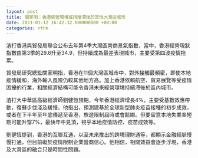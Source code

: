 ```yaml
---
layout: post
title: 關家明：香港經營環境或持續滯後於其他大灣區城市
date: 2021-01-12 16:42:32.000000000 +08:00
categories: rthk
---
```


渣打香港與貿發局聯合公布去年第4季大灣區營商景氣指數，當中，香港經營現狀指數由第3季的29.6升至34.9，但持續成為最差表現城市，主要受第四波疫情拖累。

貿發局研究總監關家明指，香港在11個大灣區城市中，對外接觸最頻密，即使本地疫情緩和，海外輸入風險仍較其他地方高。加上香港依賴航空、貿易展覽等受疫情困擾的行業，相關經濟結構可能令香港未來經營環境持續滯後於區內城市。

渣打大中華區高級經濟師劉健恆預期，今年香港經濟增長4%，主要受基數效應帶動，復蘇步伐淺及緩慢。他指出，預測建基於全球新型肺炎疫苗接種的初步成效，或者在下半年至年底傳遞至香港，旅遊限制屆時或會鬆綁。但要留意本地失業率短期可能升穿7%，最快年中見頂，視乎本地疫情防控、疫苗成效等。

劉健恆提到，香港的互聯互通，以至未來推出的跨境理財通等，都顯示金融經脈慢慢打通，但目前礙於疫情限制企業營商信心。他相信，相關效益會逐步浮現，香港及大灣區的融合只是時間性問題。
